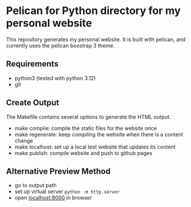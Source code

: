 # Pelican for Python directory for my personal website

This repository generates my personal website. It is built with pelican, and currently uses the pelican boostrap 3 theme.

## Requirements
* python3 (tested with python 3.12)
* git

## Create Output
The Makefile contains several options to generate the HTML output.
- make compile: compile the static files for the website once
- make regenerate: keep compiling the website when there is a content change
- make localhost: set up a local test website that updates its content
- make publish: compile website and push to github pages

## Alternative Preview Method
- go to output path
- set up virtual server `python -m http.server`
- open [localhost:8000](http://localhost:8000/) in browser
